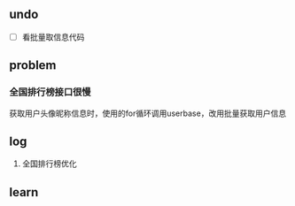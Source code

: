 ## undo

- [ ] 看批量取信息代码

## problem

### 全国排行榜接口很慢

获取用户头像昵称信息时，使用的for循环调用userbase，改用批量获取用户信息



## log

1. 全国排行榜优化

## learn





